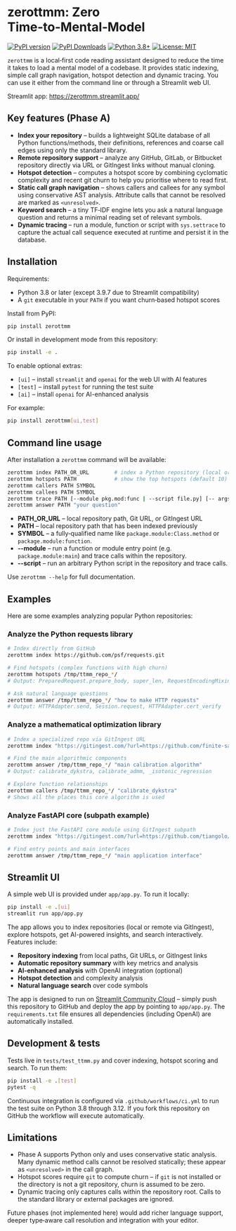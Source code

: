 # zerottmm: Zero Time‑to‑Mental‑Model

[![PyPI version](https://img.shields.io/pypi/v/zerottmm.svg)](https://pypi.org/project/zerottmm/)
[![PyPI Downloads](https://static.pepy.tech/badge/zerottmm)](https://pepy.tech/projects/zerottmm)
[![Python 3.8+](https://img.shields.io/badge/python-3.9+-blue.svg)](https://www.python.org/downloads/)
[![License: MIT](https://img.shields.io/badge/License-MIT-yellow.svg)](https://opensource.org/licenses/MIT)


`zerottmm` is a local‑first code reading assistant designed to reduce the time it takes to load a mental model of a codebase.  It provides static indexing, simple call graph navigation, hotspot detection and dynamic tracing.  You can use it either from the command line or through a Streamlit web UI.

Streamlit app: https://zerottmm.streamlit.app/

## Key features (Phase A)

* **Index your repository** – builds a lightweight SQLite database of all Python functions/methods, their definitions, references and coarse call edges using only the standard library.
* **Remote repository support** – analyze any GitHub, GitLab, or Bitbucket repository directly via URL or GitIngest links without manual cloning.
* **Hotspot detection** – computes a hotspot score by combining cyclomatic complexity and recent git churn to help you prioritise where to read first.
* **Static call graph navigation** – shows callers and callees for any symbol using conservative AST analysis.  Attribute calls that cannot be resolved are marked as `<unresolved>`.
* **Keyword search** – a tiny TF‑IDF engine lets you ask a natural language question and returns a minimal reading set of relevant symbols.
* **Dynamic tracing** – run a module, function or script with `sys.settrace` to capture the actual call sequence executed at runtime and persist it in the database.

## Installation

Requirements:

* Python 3.8 or later (except 3.9.7 due to Streamlit compatibility)
* A `git` executable in your `PATH` if you want churn‑based hotspot scores

Install from PyPI:

```bash
pip install zerottmm
```

Or install in development mode from this repository:

```bash
pip install -e .
```

To enable optional extras:

* `[ui]` – install `streamlit` and `openai` for the web UI with AI features
* `[test]` – install `pytest` for running the test suite  
* `[ai]` – install `openai` for AI-enhanced analysis

For example:

```bash
pip install zerottmm[ui,test]
```

## Command line usage

After installation a `zerottmm` command will be available:

```bash
zerottmm index PATH_OR_URL        # index a Python repository (local or remote)
zerottmm hotspots PATH            # show the top hotspots (default 10)
zerottmm callers PATH SYMBOL
zerottmm callees PATH SYMBOL
zerottmm trace PATH [--module pkg.mod:func | --script file.py] [-- args...]
zerottmm answer PATH "your question"
```

* **PATH_OR_URL** – local repository path, Git URL, or GitIngest URL
* **PATH** – local repository path that has been indexed previously
* **SYMBOL** – a fully‑qualified name like `package.module:Class.method` or `package.module:function`.
* **--module** – run a function or module entry point (e.g. `package.module:main`) and trace calls within the repository.
* **--script** – run an arbitrary Python script in the repository and trace calls.

Use `zerottmm --help` for full documentation.

## Examples

Here are some examples analyzing popular Python repositories:

### Analyze the Python requests library
```bash
# Index directly from GitHub
zerottmm index https://github.com/psf/requests.git

# Find hotspots (complex functions with high churn)
zerottmm hotspots /tmp/ttmm_repo_*/
# Output: PreparedRequest.prepare_body, super_len, RequestEncodingMixin._encode_files

# Ask natural language questions  
zerottmm answer /tmp/ttmm_repo_*/ "how to make HTTP requests"
# Output: HTTPAdapter.send, Session.request, HTTPAdapter.cert_verify
```

### Analyze a mathematical optimization library
```bash  
# Index a specialized repo via GitIngest URL
zerottmm index "https://gitingest.com/?url=https://github.com/finite-sample/rank_preserving_calibration"

# Find the main algorithmic components
zerottmm answer /tmp/ttmm_repo_*/ "main calibration algorithm"
# Output: calibrate_dykstra, calibrate_admm, _isotonic_regression

# Explore function relationships
zerottmm callers /tmp/ttmm_repo_*/ "calibrate_dykstra"  
# Shows all the places this core algorithm is used
```

### Analyze FastAPI core (subpath example)
```bash
# Index just the FastAPI core module using GitIngest subpath
zerottmm index "https://gitingest.com/?url=https://github.com/tiangolo/fastapi&subpath=fastapi"

# Find entry points and main interfaces
zerottmm answer /tmp/ttmm_repo_*/ "main application interface"
```

## Streamlit UI

A simple web UI is provided under `app/app.py`.  To run it locally:

```bash
pip install -e .[ui]
streamlit run app/app.py
```

The app allows you to index repositories (local or remote via GitIngest), explore hotspots, get AI-powered insights, and search interactively. Features include:

* **Repository indexing** from local paths, Git URLs, or GitIngest links
* **Automatic repository summary** with key metrics and analysis
* **AI-enhanced analysis** with OpenAI integration (optional)
* **Hotspot detection** and complexity analysis
* **Natural language search** over code symbols

The app is designed to run on [Streamlit Community Cloud](https://streamlit.io/cloud) – simply push this repository to GitHub and deploy the app by pointing to `app/app.py`. The `requirements.txt` file ensures all dependencies (including OpenAI) are automatically installed.

## Development & tests

Tests live in `tests/test_ttmm.py` and cover indexing, hotspot scoring and search.  To run them:

```bash
pip install -e .[test]
pytest -q
```

Continuous integration is configured via `.github/workflows/ci.yml` to run the test suite on Python 3.8 through 3.12.  If you fork this repository on GitHub the workflow will execute automatically.

## Limitations

* Phase A supports Python only and uses conservative static analysis.  Many dynamic method calls cannot be resolved statically; these appear as `<unresolved>` in the call graph.
* Hotspot scores require `git` to compute churn – if `git` is not installed or the directory is not a git repository, churn is assumed to be zero.
* Dynamic tracing only captures calls within the repository root.  Calls to the standard library or external packages are ignored.

Future phases (not implemented here) would add richer language support, deeper type‑aware call resolution and integration with your editor.
